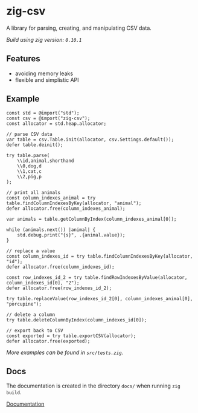 # zig-csv

A library for parsing, creating, and manipulating CSV data.

_Build using zig version: `0.10.1`_

## Features

- avoiding memory leaks
- flexible and simplistic API

## Example

```zig
const std = @import("std");
const csv = @import("zig-csv");
const allocator = std.heap.allocator;

// parse CSV data
var table = csv.Table.init(allocator, csv.Settings.default());
defer table.deinit();

try table.parse(
    \\id,animal,shorthand
    \\0,dog,d
    \\1,cat,c
    \\2,pig,p
);

// print all animals
const column_indexes_animal = try table.findColumnIndexesByKey(allocator, "animal");
defer allocator.free(column_indexes_animal);

var animals = table.getColumnByIndex(column_indexes_animal[0]);

while (animals.next()) |animal| {
    std.debug.print("{s}", .{animal.value});
}

// replace a value
const column_indexes_id = try table.findColumnIndexesByKey(allocator, "id");
defer allocator.free(column_indexes_id);

const row_indexes_id_2 = try table.findRowIndexesByValue(allocator, column_indexes_id[0], "2");
defer allocator.free(row_indexes_id_2);

try table.replaceValue(row_indexes_id_2[0], column_indexes_animal[0], "porcupine");

// delete a column
try table.deleteColumnByIndex(column_indexes_id[0]);

// export back to CSV
const exported = try table.exportCSV(allocator);
defer allocator.free(exported);

```

_More examples can be found in `src/tests.zig`._

## Docs

The documentation is created in the directory `docs/` when running `zig build`.

[Documentation](https://distreat.github.io/zig-csv/)

